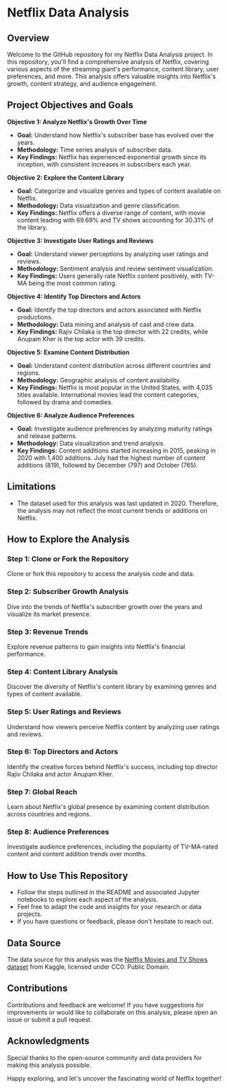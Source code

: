 # Netflix Data Analysis

## Overview

Welcome to the GitHub repository for my Netflix Data Analysis project. In this repository, you'll find a comprehensive analysis of Netflix, covering various aspects of the streaming giant's performance, content library, user preferences, and more. This analysis offers valuable insights into Netflix's growth, content strategy, and audience engagement.

## Project Objectives and Goals

**Objective 1: Analyze Netflix's Growth Over Time**

- **Goal:** Understand how Netflix's subscriber base has evolved over the years.
- **Methodology:** Time series analysis of subscriber data.
- **Key Findings:** Netflix has experienced exponential growth since its inception, with consistent increases in subscribers each year.

**Objective 2: Explore the Content Library**

- **Goal:** Categorize and visualize genres and types of content available on Netflix.
- **Methodology:** Data visualization and genre classification.
- **Key Findings:** Netflix offers a diverse range of content, with movie content leading with 69.69% and TV shows accounting for 30.31% of the library.

**Objective 3: Investigate User Ratings and Reviews**

- **Goal:** Understand viewer perceptions by analyzing user ratings and reviews.
- **Methodology:** Sentiment analysis and review sentiment visualization.
- **Key Findings:** Users generally rate Netflix content positively, with TV-MA being the most common rating.

**Objective 4: Identify Top Directors and Actors**

- **Goal:** Identify the top directors and actors associated with Netflix productions.
- **Methodology:** Data mining and analysis of cast and crew data.
- **Key Findings:** Rajiv Chilaka is the top director with 22 credits, while Anupam Kher is the top actor with 39 credits.

**Objective 5: Examine Content Distribution**

- **Goal:** Understand content distribution across different countries and regions.
- **Methodology:** Geographic analysis of content availability.
- **Key Findings:** Netflix is most popular in the United States, with 4,035 titles available. International movies lead the content categories, followed by drama and comedies.

**Objective 6: Analyze Audience Preferences**

- **Goal:** Investigate audience preferences by analyzing maturity ratings and release patterns.
- **Methodology:** Data visualization and trend analysis.
- **Key Findings:** Content additions started increasing in 2015, peaking in 2020 with 1,400 additions. July had the highest number of content additions (819), followed by December (797) and October (765).

## Limitations

- The dataset used for this analysis was last updated in 2020. Therefore, the analysis may not reflect the most current trends or additions on Netflix.

## How to Explore the Analysis

### Step 1: Clone or Fork the Repository

Clone or fork this repository to access the analysis code and data.

### Step 2: Subscriber Growth Analysis

Dive into the trends of Netflix's subscriber growth over the years and visualize its market presence.

### Step 3: Revenue Trends

Explore revenue patterns to gain insights into Netflix's financial performance.

### Step 4: Content Library Analysis

Discover the diversity of Netflix's content library by examining genres and types of content available.

### Step 5: User Ratings and Reviews

Understand how viewers perceive Netflix content by analyzing user ratings and reviews.

### Step 6: Top Directors and Actors

Identify the creative forces behind Netflix's success, including top director Rajiv Chilaka and actor Anupam Kher.

### Step 7: Global Reach

Learn about Netflix's global presence by examining content distribution across countries and regions.

### Step 8: Audience Preferences

Investigate audience preferences, including the popularity of TV-MA-rated content and content addition trends over months.

## How to Use This Repository

- Follow the steps outlined in the README and associated Jupyter notebooks to explore each aspect of the analysis.
- Feel free to adapt the code and insights for your research or data projects.
- If you have questions or feedback, please don't hesitate to reach out.

## Data Source

The data source for this analysis was the [Netflix Movies and TV Shows dataset](https://www.kaggle.com/shivamb/netflix-shows) from Kaggle, licensed under CC0: Public Domain.

## Contributions

Contributions and feedback are welcome! If you have suggestions for improvements or would like to collaborate on this analysis, please open an issue or submit a pull request.

## Acknowledgments

Special thanks to the open-source community and data providers for making this analysis possible.

Happy exploring, and let's uncover the fascinating world of Netflix together!

